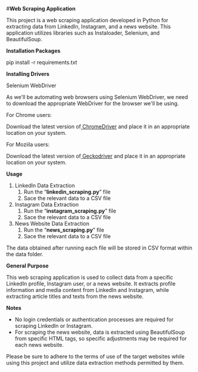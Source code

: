 #﻿**Web Scraping Application** 

This project is a web scraping application developed in Python for extracting data from LinkedIn, Instagram, and a news website. This application utilizes libraries such as Instaloader, Selenium, and BeautifulSoup.

**Installation Packages**

pip install -r requirements.txt

**Installing Drivers**

Selenium WebDriver

As we'll be automating web browsers using Selenium WebDriver, we need to download the appropriate WebDriver for the browser we'll be using. 

For Chrome users:

Download the latest version of[ ChromeDriver](https://chromedriver.chromium.org/downloads) and place it in an appropriate location on your system.

For Moziila users:

Download the latest version of[ Geckodriver](https://github.com/mozilla/geckodriver/releases) and place it in an appropriate location on your system.

**Usage**

1. LinkedIn Data Extraction
   1. Run the “**linkedin\_scraping.py**” file
   1. Sace the relevant data to a CSV file
1. Instagram Data Extraction
   1. Run the “**instagram\_scraping.py**” file
   1. Sace the relevant data to a CSV file
1. News Website Data Extraction
   1. Run the “**news\_scraping.py**” file
   1. Sace the relevant data to a CSV file

The data obtained after running each file will be stored in CSV format within the data folder.

**General Purpose**

This web scraping application is used to collect data from a specific LinkedIn profile, Instagram user, or a news website. It extracts profile information and media content from LinkedIn and Instagram, while extracting article titles and texts from the news website.

**Notes**

- No login credentials or authentication processes are required for scraping LinkedIn or Instagram. 
- For scraping the news website, data is extracted using BeautifulSoup from specific HTML tags, so specific adjustments may be required for each news website. 

Please be sure to adhere to the terms of use of the target websites while using this project and utilize data extraction methods permitted by them.





